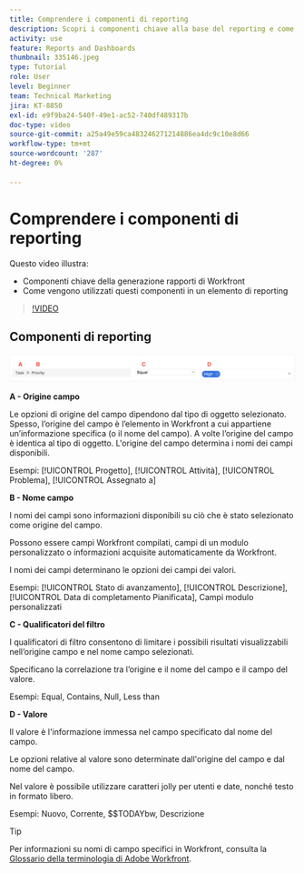 ```yaml
---
title: Comprendere i componenti di reporting
description: Scopri i componenti chiave alla base del reporting e come vengono utilizzati in un elemento di reporting in Workfront.
activity: use
feature: Reports and Dashboards
thumbnail: 335146.jpeg
type: Tutorial
role: User
level: Beginner
team: Technical Marketing
jira: KT-8850
exl-id: e9f9ba24-540f-49e1-ac52-740df489317b
doc-type: video
source-git-commit: a25a49e59ca483246271214886ea4dc9c10e8d66
workflow-type: tm+mt
source-wordcount: '287'
ht-degree: 0%

---
```


# Comprendere i componenti di reporting

Questo video illustra:

* Componenti chiave della generazione rapporti di Workfront
* Come vengono utilizzati questi componenti in un elemento di reporting

>[!VIDEO](https://video.tv.adobe.com/v/335146/?quality=12&learn=on)

## Componenti di reporting

![Immagine della schermata per creare un filtro](assets/reporting-components-1.png)

**A - Origine campo**

Le opzioni di origine del campo dipendono dal tipo di oggetto selezionato. Spesso, l’origine del campo è l’elemento in Workfront a cui appartiene un’informazione specifica (o il nome del campo). A volte l’origine del campo è identica al tipo di oggetto.
L&#39;origine del campo determina i nomi dei campi disponibili.

Esempi: [!UICONTROL Progetto], [!UICONTROL Attività], [!UICONTROL Problema], [!UICONTROL Assegnato a]

**B - Nome campo**

I nomi dei campi sono informazioni disponibili su ciò che è stato selezionato come origine del campo.

Possono essere campi Workfront compilati, campi di un modulo personalizzato o informazioni acquisite automaticamente da Workfront.

I nomi dei campi determinano le opzioni dei campi dei valori.

Esempi: [!UICONTROL Stato di avanzamento], [!UICONTROL Descrizione], [!UICONTROL Data di completamento Pianificata], Campi modulo personalizzati

**C - Qualificatori del filtro**

I qualificatori di filtro consentono di limitare i possibili risultati visualizzabili nell’origine campo e nel nome campo selezionati.

Specificano la correlazione tra l’origine e il nome del campo e il campo del valore.

Esempi: Equal, Contains, Null, Less than

**D - Valore**

Il valore è l&#39;informazione immessa nel campo specificato dal nome del campo.

Le opzioni relative al valore sono determinate dall&#39;origine del campo e dal nome del campo.

Nel valore è possibile utilizzare caratteri jolly per utenti e date, nonché testo in formato libero.

Esempi: Nuovo, Corrente, $$TODAYbw, Descrizione

>[!TIP]
>
>Per informazioni su nomi di campo specifici in Workfront, consulta la [Glossario della terminologia di Adobe Workfront](https://experienceleague.adobe.com/docs/workfront/using/basics/workfront-terminology-glossary.html?lang=en).


